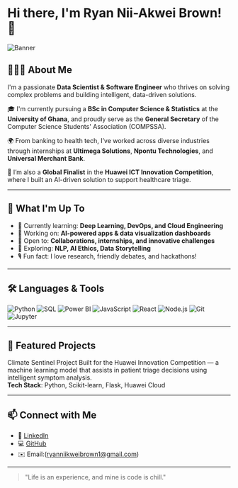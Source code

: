 # Hi there, I'm Ryan Nii-Akwei Brown! 👋

![Banner](<img width="3780" height="1890" alt="Ryan NII AKWEI BROWN (1)" src="https://github.com/user-attachments/assets/8b5f7a8b-b4cb-4b39-9ce5-55577c45fbb2" />) <!-- Optional: Add a banner image -->

## 👨🏽‍💻 About Me

I'm a passionate **Data Scientist & Software Engineer** who thrives on solving complex problems and building intelligent, data-driven solutions.

🎓 I'm currently pursuing a **BSc in Computer Science & Statistics** at the **University of Ghana**, and proudly serve as the **General Secretary** of the Computer Science Students' Association (COMPSSA).

🌍 From banking to health tech, I’ve worked across diverse industries through internships at **Ultimega Solutions**, **Npontu Technologies**, and **Universal Merchant Bank**.

🏅 I’m also a **Global Finalist** in the **Huawei ICT Innovation Competition**, where I built an AI-driven solution to support healthcare triage.

---

## 🚀 What I'm Up To

- 🌱 Currently learning: **Deep Learning, DevOps, and Cloud Engineering**
- 🔭 Working on: **AI-powered apps & data visualization dashboards**
- 🤝 Open to: **Collaborations, internships, and innovative challenges**
- 🧠 Exploring: **NLP, AI Ethics, Data Storytelling**
- 🎙️ Fun fact: I love research, friendly debates, and hackathons!

---

## 🛠️ Languages & Tools

![Python](https://img.shields.io/badge/Python-3776AB?style=flat-square&logo=python&logoColor=white)
![SQL](https://img.shields.io/badge/SQL-003B57?style=flat-square&logo=postgresql&logoColor=white)
![Power BI](https://img.shields.io/badge/Power%20BI-F2C811?style=flat-square&logo=powerbi&logoColor=black)
![JavaScript](https://img.shields.io/badge/JavaScript-F7DF1E?style=flat-square&logo=javascript&logoColor=black)
![React](https://img.shields.io/badge/React-61DAFB?style=flat-square&logo=react&logoColor=black)
![Node.js](https://img.shields.io/badge/Node.js-339933?style=flat-square&logo=node.js&logoColor=white)
![Git](https://img.shields.io/badge/Git-F05032?style=flat-square&logo=git&logoColor=white)
![Jupyter](https://img.shields.io/badge/Jupyter-F37626?style=flat-square&logo=jupyter&logoColor=white)

---

## 📌 Featured Projects

Climate Sentinel Project
Built for the Huawei Innovation Competition — a machine learning model that assists in patient triage decisions using intelligent symptom analysis.  
**Tech Stack**: Python, Scikit-learn, Flask, Huawei Cloud

---

## 📫 Connect with Me
- 💼 [LinkedIn](https://www.linkedin.com/in/ryanintech/)
- 💻 [GitHub](https://github.com/blip-cmd)
- ✉️ Email:(ryanniikweibrown1@gmail.com)

---

> "Life is an experience, and mine is code is chill."

